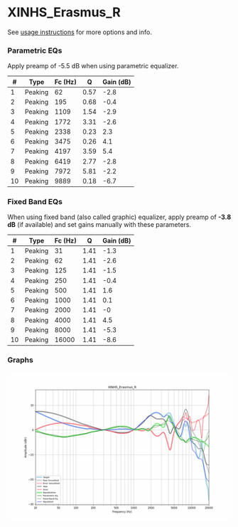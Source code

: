# XINHS_Erasmus_R
See [usage instructions](https://github.com/jaakkopasanen/AutoEq#usage) for more options and info.

### Parametric EQs
Apply preamp of -5.5 dB when using parametric equalizer.

|   # | Type    |   Fc (Hz) |    Q |   Gain (dB) |
|-----|---------|-----------|------|-------------|
|   1 | Peaking |        62 | 0.57 |        -2.8 |
|   2 | Peaking |       195 | 0.68 |        -0.4 |
|   3 | Peaking |      1109 | 1.54 |        -2.9 |
|   4 | Peaking |      1772 | 3.31 |        -2.6 |
|   5 | Peaking |      2338 | 0.23 |         2.3 |
|   6 | Peaking |      3475 | 0.26 |         4.1 |
|   7 | Peaking |      4197 | 3.59 |         5.4 |
|   8 | Peaking |      6419 | 2.77 |        -2.8 |
|   9 | Peaking |      7972 | 5.81 |        -2.2 |
|  10 | Peaking |      9889 | 0.18 |        -6.7 |

### Fixed Band EQs
When using fixed band (also called graphic) equalizer, apply preamp of **-3.8 dB** (if available) and set gains manually with these parameters.

|   # | Type    |   Fc (Hz) |    Q |   Gain (dB) |
|-----|---------|-----------|------|-------------|
|   1 | Peaking |        31 | 1.41 |        -1.3 |
|   2 | Peaking |        62 | 1.41 |        -2.6 |
|   3 | Peaking |       125 | 1.41 |        -1.5 |
|   4 | Peaking |       250 | 1.41 |        -0.4 |
|   5 | Peaking |       500 | 1.41 |         1.6 |
|   6 | Peaking |      1000 | 1.41 |         0.1 |
|   7 | Peaking |      2000 | 1.41 |        -0   |
|   8 | Peaking |      4000 | 1.41 |         4.5 |
|   9 | Peaking |      8000 | 1.41 |        -5.3 |
|  10 | Peaking |     16000 | 1.41 |        -8.6 |

### Graphs
![](./XINHS_Erasmus_R.png)
